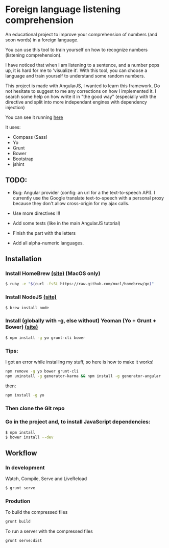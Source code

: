 Foreign language listening comprehension
=============

An educational project to improve your comprehension of numbers (and soon words) in a foreign language.

You can use this tool to train yourself on how to recognize numbers (listening comprehension).

I have noticed that when I am listening to a sentence, and a number pops up, it is hard for me to 'visualize it'.
With this tool, you can choose a language and train yourself to understand some random numbers.

This project is made with AngularJS, I wanted to learn this framework. Do not hesitate to suggest to me any corrections on how I implemented it. I search some help on how write it in "the good way" (especially with the directive and split into more independant engines with dependency injection)

You can see it running [here](http://paulvayssiere.com/foreign-language-listening-comprehension)

It uses:
* Compass (Sass)
* Yo
* Grunt
* Bower
* Bootstrap
* jshint

TODO:
-----
* Bug: Angular provider (config: an url for a the text-to-speech API). I currently use the Google translate text-to-speech with a personal proxy because they don't allow cross-origin for my ajax calls.

* Use more directives !!!
* Add some tests (like in the main AngularJS tutorial)
* Finish the part with the letters
* Add all alpha-numeric languages.

Installation
------------

### Install HomeBrew [(site)](http://mxcl.github.com/homebrew/) (MacOS only)

```bash
$ ruby -e "$(curl -fsSL https://raw.github.com/mxcl/homebrew/go)"
```

### Install NodeJS [(site)](http://nodejs.org/)

```bash
$ brew install node
```

### Install (globally with -g, else without) Yeoman (Yo + Grunt + Bower) [(site)](http://yeoman.io/)

```bash
$ npm install -g yo grunt-cli bower
```

### Tips:
I got an error while installing my stuff, so here is how to make it works!

```bash
npm remove -g yo bower grunt-cli
npm uninstall -g generator-karma && npm install -g generator-angular
```
then:
```bash
npm install -g yo
```

### Then clone the Git repo

### Go in the project and, to install JavaScript dependencies:

```bash
$ npm install
$ bower install --dev
```


Workflow
--------

### In development

Watch, Compile, Serve and LiveReload

```bash
$ grunt serve
```

### Prodution

To build the compressed files
```bash
grunt build
```

To run a server with the compressed files
```bash
grunt serve:dist
```

